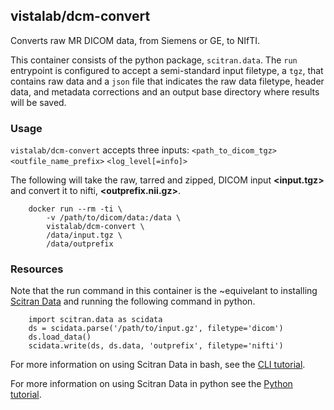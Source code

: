## vistalab/dcm-convert
Converts raw MR DICOM data, from Siemens or GE, to NIfTI. 

This container consists of the python package, `scitran.data`. The `run` entrypoint is configured to accept a semi-standard input filetype, a `tgz`, that contains raw data and a `json` file that indicates the raw data filetype, header data, and metadata corrections and an output base directory where results will be saved.

### Usage
`vistalab/dcm-convert` accepts three inputs: `<path_to_dicom_tgz>` `<outfile_name_prefix>` `<log_level[=info]>`

The following will take the raw, tarred and zipped, DICOM input **<input.tgz>** and convert it to nifti, **<outprefix.nii.gz>**.

```
    docker run --rm -ti \
        -v /path/to/dicom/data:/data \
        vistalab/dcm-convert \
        /data/input.tgz \
        /data/outprefix
```

### Resources
Note that the run command in this container is the ~equivelant to installing [Scitran Data](https://github.com/scitran/data) and running the following command in python.

```
    import scitran.data as scidata
    ds = scidata.parse('/path/to/input.gz', filetype='dicom')
    ds.load_data()
    scidata.write(ds, ds.data, 'outprefix', filetype='nifti')
```

For more information on using Scitran Data in bash, see the [CLI tutorial](https://scitran.github.io/cli_tutorial.html).

For more information on using Scitran Data in python see the [Python tutorial](https://scitran.github.io/nimsdata/python_tutorial.html).
